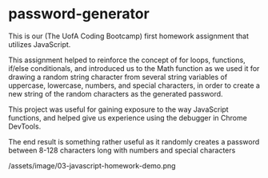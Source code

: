 # password-generator
This is our (The UofA Coding Bootcamp) first homework assignment that utilizes JavaScript. 

This assignment helped to reinforce the concept of for loops, functions, if/else conditionals, and introduced us to the Math function as we used it  for drawing a random string character from several string variables of uppercase, lowercase, numbers, and special characters, in order to create a new string of the random characters as the generated password. 

This project was useful for gaining exposure to the way JavaScript functions, and helped give us experience using the debugger in Chrome DevTools.

The end result is something rather useful as it randomly creates a password between 8-128 characters long with numbers and special characters


/assets/image/03-javascript-homework-demo.png
